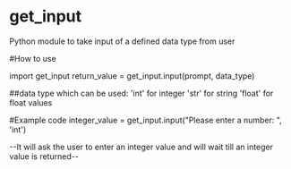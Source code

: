 # get_input
Python module to take input of a defined data type from user

#How to use

import get_input
return_value = get_input.input(prompt, data_type)

##data type which can be used:
  'int' for integer
  'str' for string
  'float' for float values
  
#Example code
integer_value = get_input.input("Please enter a number: ", 'int')

--It will ask the user to enter an integer value and will wait till an integer value is returned--
